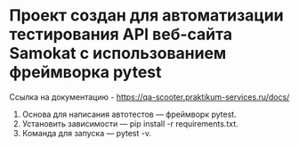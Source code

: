 # Проект создан для автоматизации тестирования API веб-сайта Samokat с использованием фреймворка pytest
Ccылка на документацию - https://qa-scooter.praktikum-services.ru/docs/
1. Основа для написания автотестов — фреймворк pytest.
2. Установить зависимости — pip install -r requirements.txt.
3. Команда для запуска — pytest -v.